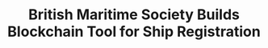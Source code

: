 ---
layout: "post"
title: "British Maritime Society Builds Blockchain Tool for Ship Registration"
lead: "British maritime classification society Lloyd's Register has developed a prototype blockchain platform aimed to enable more efficient shipping registration, the organization announced Tuesday. The not-for-profit, which is already looking at using blockchain to improve the safety and security of critical shipping infrastructure and individuals in the industry, is now working to speed up the process of registering vessels using the nascent technology, according to a press release."
image: "coindesk.jpg"
category: "News"
link:
  type: "external"
  url: "https://www.coindesk.com/british-maritime-society-builds-blockchain-tool-for-ship-registration/"
---